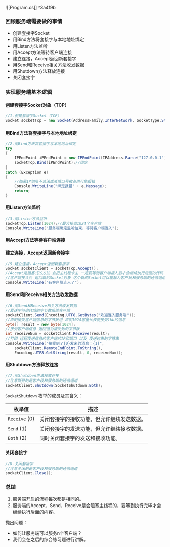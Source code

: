 ![[Program.cs]] ^3a4f9b

### 回顾服务端需要做的事情
- 创建套接字Socket
- 用Bind方法将套接字与本地地址绑定
- 用Listen方法监听
- 用Accept方法等待客户端连接
- 建立连接，Accept返回新套接字
- 用Send和Receive相关方法收发数据
- 用Shutdown方法释放连接
- 关闭套接字

### 实现服务端基本逻辑
#### 创建套接字Socket对象（TCP）
```cs
//1.创建套接字Socket（TCP）
Socket socketTcp = new Socket(AddressFamily.InterNetwork, SocketType.Stream, ProtocolType.Tcp);
```
#### 用Bind方法将套接字与本地地址绑定
```cs
//2.用Bind方法将套接字与本地地址绑定
try
{
    IPEndPoint iPEndPoint = new IPEndPoint(IPAddress.Parse("127.0.0.1"), 8080);//把本机作为服务端程序 IP地址传入本机
    socketTcp.Bind(iPEndPoint);//绑定
}
catch (Exception e)
{
    //如果IP地址不合法或者端口号被占用可能报错
    Console.WriteLine("绑定报错" + e.Message);
    return;
}
```
#### 用Listen方法监听
```cs
//3.用Listen方法监听
socketTcp.Listen(1024);//最大接收1024个客户端
Console.WriteLine("服务端绑定监听结束，等待客户端连入");
```

#### 用Accept方法等待客户端连接
#### 建立连接，Accept返回新套接字
```cs
//5.建立连接，Accept返回新套接字
Socket socketClient = socketTcp.Accept();
//Accept是阻塞式的方法 会把主线程卡主 一定要等到客户端接入后才会继续执行后面的代码
//客户端接入后 返回新的Socket对象 这个新的Socket可以理解为客户段和服务端的通信通道
Console.WriteLine("有客户端连入了");
```
#### 用Send和Receive相关方法收发数据
```cs
//6.用Send和Receive相关方法收发数据
//发送字符串转成的字节数组给客户端
socketClient.Send(Encoding.UTF8.GetBytes("欢迎连入服务端"));
//声明接受客户端信息的字节数组 声明1024容量代表能接受1kb的信息
byte[] result = new byte[1024];
//接受客户端信息 返回值为接受到的字节数
int receiveNum = socketClient.Receive(result);
//打印 远程发送信息的客户端的IP和端口 以及 发送过来的字符串
Console.WriteLine("接受到了{0}发来的消息：{1}",
    socketClient.RemoteEndPoint.ToString(),
    Encoding.UTF8.GetString(result, 0, receiveNum));
```
#### 用Shutdown方法释放连接
```cs
//7.用Shutdown方法释放连接
//注意断开的是客户段和服务端的通信通道
socketClient.Shutdown(SocketShutdown.Both);
```
`SocketShutdown` 枚举的成员及其含义：

| 枚举值           | 描述                    |
| ------------- | --------------------- |
| `Receive` (0) | 关闭套接字的接收功能，但允许继续发送数据。 |
| `Send` (1)    | 关闭套接字的发送功能，但允许继续接收数据。 |
| `Both` (2)    | 同时关闭套接字的发送和接收功能。      |

#### 关闭套接字
```cs
//8.关闭套接字
//注意关闭的是客户段和服务端的通信通道
socketClient.Close();
```


### 总结
1. 服务端开启的流程每次都是相同的。
2. 服务端的Accept、Send、Receive是会阻塞主线程的，要等到执行完毕才会继续执行后面的内容。

抛出问题：
- 如何让服务端可以服务n个客户端？
- 我们会在之后的综合练习题进行讲解。

